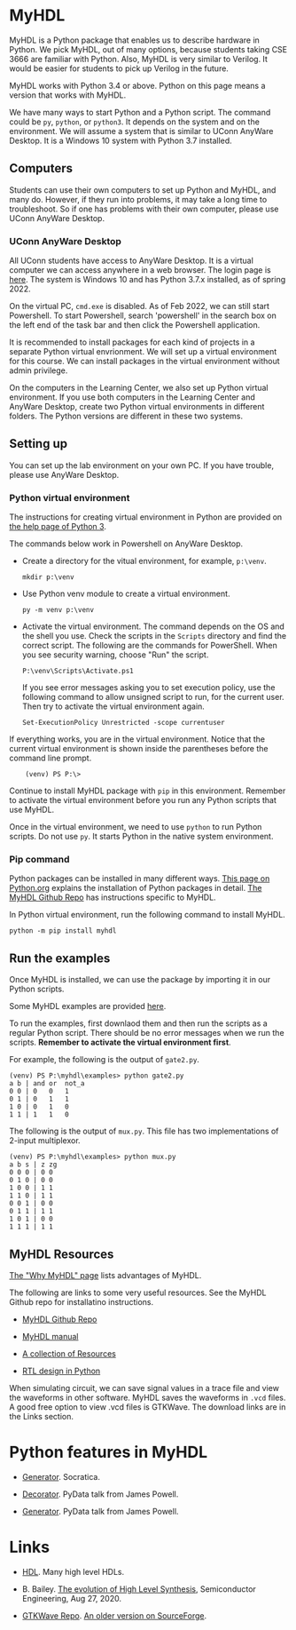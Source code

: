 #  MyHDL 

MyHDL is a Python package that enables us to describe hardware in Python. We
pick MyHDL, out of many options, because students taking CSE 3666 are familiar
with Python. Also, MyHDL is very similar to Verilog. It would be easier for
students to pick up Verilog in the future. 

MyHDL works with Python 3.4 or above. Python on this page means a version that
works with MyHDL.

We have many ways to start Python and a Python script. The command could be
`py`, `python`, or `python3`. It depends on the system and on the environment.
We will assume a system that is similar to UConn AnyWare Desktop. It is a
Windows 10 system with Python 3.7 installed.

## Computers

Students can use their own computers to set up Python and MyHDL, and many do.
However, if they run into problems, it may take a long time to troubleshoot.
So if one has problems with their own computer, please use UConn AnyWare
Desktop.

### UConn AnyWare Desktop 

All UConn students have access to AnyWare Desktop. It is a virtual computer we
can access anywhere in a web browser.  The login page is
[here](https://software.uconn.edu/uconn-software-online/).  The system is
Windows 10 and has Python 3.7.x installed, as of spring 2022.

On the virtual PC, `cmd.exe` is disabled. As of Feb 2022, we can still
start Powershell. To start Powershell, search 'powershell' in the search box on
the left end of the task bar and then click the Powershell application.

It is recommended to install packages for each kind of projects in a separate
Python virtual envrionment. We will set up a virtual environment for this
course. We can install packages in the virtual environment without admin
privilege.

On the computers in the Learning Center, we also set up Python virtual
environment. If you use both computers in the Learning Center and AnyWare
Desktop, create two Python virtual environments in different folders. The
Python versions are different in these two systems. 

## Setting up

You can set up the lab environment on your own PC. If you have trouble, please
use AnyWare Desktop. 

### Python virtual environment 

The instructions for creating virtual environment in Python are provided on
[the help page of Python 3](https://docs.python.org/3/library/venv.html).

The commands below work in Powershell on AnyWare Desktop. 

*   Create a directory for the vitual environment, for example, `p:\venv`.
  
        mkdir p:\venv

*   Use Python venv module to create a virtual environment. 

        py -m venv p:\venv

*   Activate the virtual environment. The command depends on the OS and the shell
    you use. Check the scripts in the `Scripts` directory and find the correct script.
    The following are the commands for PowerShell. When you see security warning, choose
    "Run" the script.

        P:\venv\Scripts\Activate.ps1

    If you see error messages asking you to set execution policy, use the
    following command to allow unsigned script to run, for the current user.
    Then try to activate the virtual environment again.

        Set-ExecutionPolicy Unrestricted -scope currentuser

If everything works, you are in the virtual environment. Notice that the
current virtual environment is shown inside the parentheses before the 
command line prompt.

        (venv) PS P:\>

Continue to install MyHDL package with `pip` in this environment. Remember to
activate the virtual environment before you run any Python scripts that use
MyHDL. 

Once in the virtual environment, we need to use `python` to run Python scripts.
Do not use `py`. It starts Python in the native system environment.

### Pip command

Python packages can be installed in many different ways.  [This page on
Python.org](https://packaging.python.org/tutorials/installing-packages/)
explains the installation of Python packages in detail.  [The MyHDL Github
Repo](https://github.com/myhdl/myhdl) has instructions specific to MyHDL.  

In Python virtual environment, run the following command to install MyHDL. 

    python -m pip install myhdl

## Run the examples

Once MyHDL is installed, we can use the package by importing it in our Python
scripts. 

Some MyHDL examples are provided
[here](https://github.com/zhijieshi/cse3666/tree/master/digital-logic/myhdl). 

To run the examples, first downlaod them and then run the scripts as a regular
Python script.  There should be no error messages when we run the scripts.
**Remember to activate the virtual environment first**.

For example, the following is the output of `gate2.py`.

```
(venv) PS P:\myhdl\examples> python gate2.py
a b | and or  not_a
0 0 | 0   0   1
0 1 | 0   1   1
1 0 | 0   1   0
1 1 | 1   1   0
```

The following is the output of `mux.py`. This file has two implementations of
2-input multiplexor.

```
(venv) PS P:\myhdl\examples> python mux.py
a b s | z zg
0 0 0 | 0 0
0 1 0 | 0 0
1 0 0 | 1 1
1 1 0 | 1 1
0 0 1 | 0 0
0 1 1 | 1 1
1 0 1 | 0 0
1 1 1 | 1 1
```

## MyHDL Resources

[The "Why MyHDL" page](http://www.myhdl.org/start/why.html) lists advantages
of MyHDL.

The following are links to some very useful resources. See the MyHDL Github
repo for installatino instructions. 

* [MyHDL Github Repo](https://github.com/myhdl/myhdl)

* [MyHDL manual](http://docs.myhdl.org/en/stable/manual/index.html)

* [A collection of Resources](https://github.com/xesscorp/myhdl-resources)

* [RTL design in Python](http://www.es.ele.tue.nl/~jhuisken/mmips/mMips_in_Myhdl.pdf)

When simulating circuit, we can save signal values in a trace file and view the
waveforms in other software.  MyHDL saves the waveforms in `.vcd` files.  A
good free option to view .vcd files is GTKWave. The download links are in the
Links section.

# Python features in MyHDL

* [Generator](https://www.youtube.com/watch?v=gMompY5MyPg). Socratica. 

* [Decorator](https://www.youtube.com/watch?v=7lmCu8wz8ro&t=2730s). PyData talk from James Powell.

* [Generator](https://www.youtube.com/watch?v=7lmCu8wz8ro&t=3870s). PyData talk from James Powell.

# Links

* [HDL](https://github.com/drom/awesome-hdl). Many high level HDLs. 

* B. Bailey. [The evolution of High Level
  Synthesis](https://semiengineering.com/the-evolution-of-high-level-synthesis/),
Semiconductor Engineering, Aug 27, 2020.

* [GTKWave Repo](https://github.com/gtkwave/gtkwave). 
  [An older version on SourceForge](http://gtkwave.sourceforge.net/).
